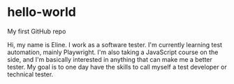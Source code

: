 # hello-world
My first GitHub repo

Hi, my name is Eline. I work as a software tester.
I'm currently learning test automation, mainly Playwright.
I'm also taking a JavaScript course on the side, and I'm
basically interested in anything that can make me a better
tester. My goal is to one day have the skills to call myself
a test developer or technical tester.
